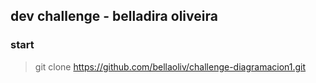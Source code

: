 ## dev challenge - belladira oliveira 

### start 

>git clone  https://github.com/bellaoliv/challenge-diagramacion1.git